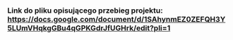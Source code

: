 ### Link do pliku opisującego przebieg projektu: https://docs.google.com/document/d/1SAhynmEZ0ZEFQH3Y5LUmVHqkgGBu4qGPKGdrJfUGHrk/edit?pli=1
